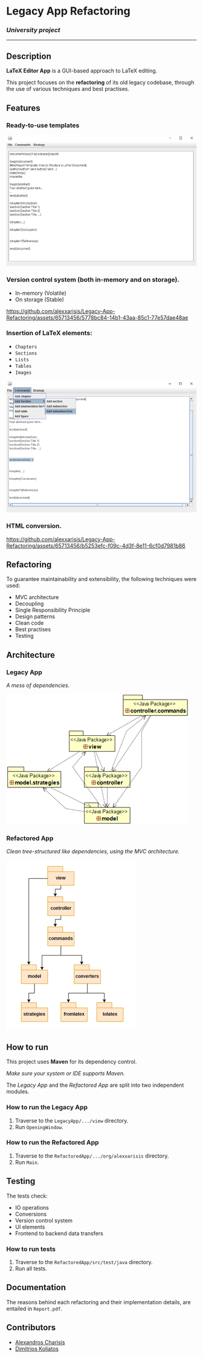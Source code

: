 # Legacy App Refactoring

### *University project*
---

## Description

**LaTeX Editor App** is a GUI-based approach to LaTeX editing.

This project focuses on the **refactoring** of its old legacy codebase,
through the use of various techniques and best practises.

## Features

### Ready-to-use templates

![report.png](assets/report.png)

### Version control system (both in-memory and on storage).

* In-memory (Volatile)
* On storage (Stable)

https://github.com/alexxarisis/Legacy-App-Refactoring/assets/65713456/5778bc84-14b1-43aa-85c1-77e57dae48ae


### Insertion of **LaTeX** elements:
  * `Chapters`
  * `Sections`
  * `Lists`
  * `Tables`
  * `Images`

![latex_elements.png](assets/latex_elements.png)

### HTML conversion.

https://github.com/alexxarisis/Legacy-App-Refactoring/assets/65713456/b5253efc-f09c-4d3f-8e11-6cf0d7981b86

## Refactoring

To guarantee maintainability and extensibility, the following techniques were used:

* MVC architecture
* Decoupling
* Single Responsibility Principle
* Design patterns
* Clean code
* Best practises
* Testing

## Architecture

### Legacy App

_A mess of dependencies._

![packages.png](assets/legacy_packages.png)

### Refactored App

_Clean tree-structured like dependencies, using the MVC architecture._

![packages.png](assets%2Fpackages.png)

## How to run

This project uses **Maven** for its dependency control.

*Make sure your system or IDE supports Maven.*

The *Legacy App* and the *Refactored App* are split into two independent modules.

### How to run the Legacy App
1. Traverse to the `LegacyApp/.../view` directory.
2. Run `OpeningWindow`.

### How to run the Refactored App
1. Traverse to the `RefactoredApp/.../org/alexxarisis` directory.
2. Run `Main`.

## Testing

The tests check:
* IO operations
* Conversions
* Version control system
* UI elements
* Frontend to backend data transfers

### How to run tests
1. Traverse to the `RefactoredApp/src/test/java` directory.
2. Run all tests.

## Documentation

The reasons behind each refactoring and their implementation details, 
are entailed in `Report.pdf`.

## Contributors

* [Alexandros Charisis](https://github.com/alexxarisis) 
* [Dimitrios Koliatos](https://github.com/DimitriosKoliat) 
